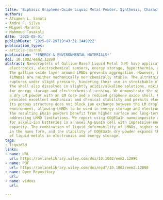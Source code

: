 ```yaml
---
title: 'Biphasic Graphene‐Oxide Liquid Metal Powder: Synthesis, Characterization, and Application in Energy Storage'
authors:
- Afsaneh L. Sanati
- André F. Silva
- Miguel Maranha
- Mahmoud Tavakoli
date: '2025-05-01'
publishDate: '2025-07-29T19:43:31.144992Z'
publication_types:
- article-journal
publication: '*ENERGY & ENVIRONMENTAL MATERIALS*'
doi: 10.1002/eem2.12890
abstract: Nanodroplets of Gallium‐Based Liquid Metal (LM) have applications in stretchable
  electronics, electrochemical sensors, energy storage, hyperthermia, and rapid polymerization.
  The gallium oxide layer around LMNDs prevents aggregation. However, LM nanodroplets
  (LMNDs) are neither mechanically nor chemically stable. The ultrathin oxide layer
  ruptures under slight pressure, hindering their use in stretchable electronics.
  The shell also dissolves in slightly acidic/alkaline solutions, making them unstable
  for energy storage and electrochemical sensing. We demonstrate the synthesis of
  a dry LM powder with an LM core and a reduced graphene oxide shell. Graphene oxide
  provides excellent mechanical and chemical stability and permits electrical conductivity.
  Its porous structure does not block ion exchange between the LM droplets and the
  environment, allowing LMNDs to be used in energy storage and electrochemical sensing.
  The resulting EGaIn powders benefit from higher surface and long‐term stability,
  addressing LMND limitations. We report using GO@EGaIn nanocomposite as an anode
  for alkali‐ion batteries in a novel Ag‐EGaIn cell with impressive energy storage
  capacity. The combination of liquid deformability of LMNDs, higher surface area
  in the nano form, and the stability of GO@EGaIn dry powder expands the applications
  of liquid metals in electronics and energy storage.
tags:
- liquid3d
links:
- name: URL
  url: https://onlinelibrary.wiley.com/doi/10.1002/eem2.12890
- name: PDF
  url: https://onlinelibrary.wiley.com/doi/epdf/10.1002/eem2.12890
- name: Open Repository
  url: 
- name: videos
  url: 

---
```

